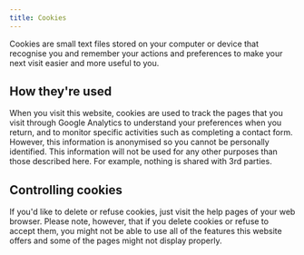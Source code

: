 ```yaml
---
title: Cookies
---
```


Cookies are small text files stored on your computer or device that recognise you and remember your actions and preferences to make your next visit easier and more useful to you.

How they're used
----------------

When you visit this website, cookies are used to track the pages that you visit through Google Analytics to understand your preferences when you return, and to monitor specific activities such as completing a contact form. However, this information is anonymised so you cannot be personally identified. This information will not be used for any other purposes than those described here. For example, nothing is shared with 3rd parties.

Controlling cookies
-------------------

If you'd like to delete or refuse cookies, just visit the help pages of your web browser. Please note, however, that if you delete cookies or refuse to accept them, you might not be able to use all of the features this website offers and some of the pages might not display properly.
